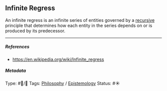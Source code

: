 ## Infinite Regress

An infinite regress is an infinite series of entities governed by a [recursive](Recursion.md) principle that determines how each entity in the series depends on or is produced by its predecessor.

---

##### References

* https://en.wikipedia.org/wiki/Infinite_regress

##### Metadata

Type: #🔵/🔵 
Tags: [Philosophy](Philosophy.md) / [Epistemology](Epistemology.md)
Status: #☀️ 
